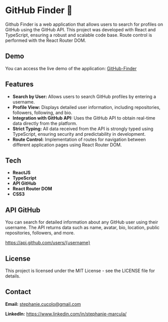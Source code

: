 # GitHub Finder 🔎

Github Finder is a web application that allows users to search for profiles on GitHub using the GitHub API. This project was developed with React and TypeScript, ensuring a robust and scalable code base. Route control is performed with the React Router DOM.



## Demo

You can access the live demo of the application: [GitHub-Finder](https://github-finder-typescript-eosin.vercel.app/)
## Features

- **Search by User:** Allows users to search GitHub profiles by entering a username.
- **Profile View:** Displays detailed user information, including repositories, followers, following, and bio.
- **Integration with GitHub API:** Uses the GitHub API to obtain real-time data directly from the platform.
- **Strict Typing:** All data received from the API is strongly typed using TypeScript, ensuring security and predictability in development.
- **Route Control:** Implementation of routes for navigation between different application pages using React Router DOM.
## Tech

- **ReactJS**
- **TypeScript**
- **API GitHub**
- **React Router DOM**
- **CSS3**
## API GitHub

You can search for detailed information about any GitHub user using their username. 
The API returns data such as name, avatar, bio, location, public repositories, followers, and more.

https://api.github.com/users/{username}
## License

This project is licensed under the MIT License - see the LICENSE file for details.
## Contact

**Email:** stephanie.cucolo@gmail.com

**LinkedIn:** https://www.linkedin.com/in/stephanie-marcula/
